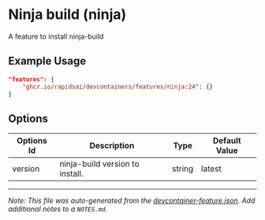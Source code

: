 
# Ninja build (ninja)

A feature to install ninja-build

## Example Usage

```json
"features": {
    "ghcr.io/rapidsai/devcontainers/features/ninja:24": {}
}
```

## Options

| Options Id | Description | Type | Default Value |
|-----|-----|-----|-----|
| version | ninja-build version to install. | string | latest |



---

_Note: This file was auto-generated from the [devcontainer-feature.json](https://github.com/rapidsai/devcontainers/blob/main/features/src/ninja/devcontainer-feature.json).  Add additional notes to a `NOTES.md`._
